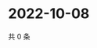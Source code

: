 # 2022-10-08

共 0 条

<!-- BEGIN WEIBO -->
<!-- 最后更新时间 Sat Oct 08 2022 17:09:38 GMT+0800 (China Standard Time) -->

<!-- END WEIBO -->
